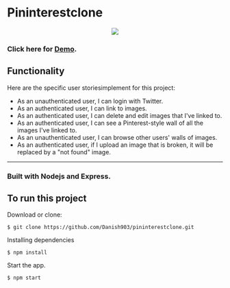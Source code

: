 # Pininterestclone


<p align="center"> 
    <img src="https://camo.githubusercontent.com/4858b3f15cd57a67f37fb7bd409eb48240d44eb0/687474703a2f2f692e6d616b65616769662e636f6d2f6d656469612f382d32332d323031372f515f78544a752e676966" />
</p>



### Click here for <a href="http://whispering-brook-21854.herokuapp.com/">Demo</a>.

## Functionality

Here are the specific user storiesimplement for this project:

- As an unauthenticated user, I can login with Twitter.
- As an authenticated user, I can link to images.
- As an authenticated user, I can delete and edit images that I've linked to.
- As an authenticated user, I can see a Pinterest-style wall of all the images I've linked to.
- As an unauthenticated user, I can browse other users' walls of images.
- As an authenticated user, if I upload an image that is broken, it will be replaced by a "not found" image.

<hr>

### Built with Nodejs and Express.

## To run this project

Download or clone:

```
$ git clone https://github.com/Danish903/pininterestclone.git

```
Installing dependencies

```
$ npm install

```
Start the app.

```
$ npm start

```

